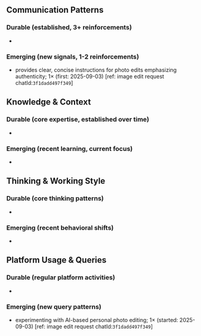 ## Communication Patterns
### Durable (established, 3+ reinforcements)
- 

### Emerging (new signals, 1-2 reinforcements)
- provides clear, concise instructions for photo edits emphasizing authenticity; 1× (first: 2025-09-03) [ref: image edit request chatId:`3f1dadd497f349`]

## Knowledge & Context
### Durable (core expertise, established over time)
-

### Emerging (recent learning, current focus)
-

## Thinking & Working Style
### Durable (core thinking patterns)
-

### Emerging (recent behavioral shifts)
-

## Platform Usage & Queries
### Durable (regular platform activities)
-

### Emerging (new query patterns)
- experimenting with AI-based personal photo editing; 1× (started: 2025-09-03) [ref: image edit request chatId:`3f1dadd497f349`]